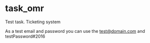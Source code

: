# task_omr
Test task. Ticketing system

As a test email and password you can use the test@domain.com and testPassword#2016
